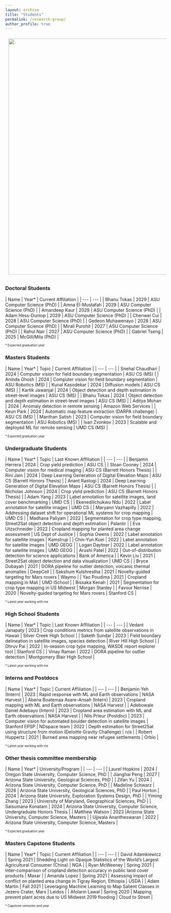 ```yaml
---
layout: archive
title: "Students"
permalink: /research-group/
author_profile: true
---
```


<img style="float: center; padding: 10px 10px 10px 10px;" src="http://hannah-rae.github.io/images/kerner-group-collage.jpg" width=750>

### Doctoral Students

| Name | Year\* | Current Affiliation |
| --- | --- |
| Bhanu Tokas | 2029 | ASU Computer Science (PhD) |
| Amna El-Mustafah | 2029 | ASU Computer Science (PhD) |
| Amandeep Kaur | 2029 | ASU Computer Science (PhD) |
| Adam Hess-Dunlop | 2029 | ASU Computer Science (PhD) |
| Chenwei Cui | 2028 | ASU Computer Science (PhD) |
| Gedeon Muhawenayo | 2028 | ASU Computer Science (PhD) |
| Mirali Purohit | 2027 | ASU Computer Science (PhD) |
| Rahul Nair | 2027 | ASU Computer Science (PhD) |
| Gabriel Tseng | 2025 | McGill/Mila (PhD) |

<sub><sup>\* Expected graduation year</sup></sub>

### Masters Students

| Name | Year\* | Topic | Current Affiliation |
| --- | --- |
| Snehal Chaudhari | 2024 | Computer vision for field boundary segmentation | ASU CS (MS) |
| Aninda Ghosh | 2024 | Computer vision for field boundary segmentation | ASU Robotics (MS) |
| Kunal Kasodekar | 2024 | Diffusion models | ASU CS (MS) |
| Kartik Jawanjal | 2024 | Object detection and depth estimation in street-level images | ASU CS (MS) |
| Bhanu Tokas | 2024 | Object detection and depth estimation in street-level images | ASU CS (MS) |
| Aditya Mohan | 2024 | Anomaly detection in remote sensing | Amazon Web Services |
| Keun Park | 2024 | Automatic map feature extraction (DARPA challenge) | ASU CS (MS) |
| Manthan Satish | 2023 | Computer vision for field boundary segmentation | ASU Robotics (MS) |
| Ivan Zvonkov | 2023 | Scalable and deployed ML for remote sensing | UMD CS (MS) |

<sub><sup>\* Expected graduation year</sup></sub>

### Undergraduate Students

| Name | Year\* | Topic | Last Known Affiliation |
| --- | --- |
| Benjamin Herrera | 2024 | Crop yield prediction | ASU CS |
| Sloan Cooney | 2024 | Computer vision for medical imaging | ASU CS (Barrett Honors Thesis) |
| Rini Jain | 2024 | Deep Learning Generation of Digital Elevation Maps | ASU CS (Barrett Honors Thesis) |
| Anant Rastogi | 2024 | Deep Learning Generation of Digital Elevation Maps | ASU CS (Barrett Honors Thesis) |
| Nicholas Johnson | 2024 | Crop yield prediction | ASU CS (Barrett Honors Thesis) |
| Adam Yang | 2023 | Label annotation for satellite images, land cover benchmarking | UMD CS |
| Ekenedilichukwu Ndu | 2022 | Label annotation for satellite images | UMD CS |
| Maryann Vazhapilly | 2022 | Addressing dataset shift for operational ML systems for crop mapping | UMD CS |
| Madhava Paliyam | 2022 | Segmentation for crop type mapping, Street2Sat object detection and depth estimation | Palantir |
| Eva Utzschneider | 2022 | Cropland mapping for planted area change assessment | US Dept of Justice |
| Sophia Owens | 2022 | Label annotation for satellite images | Kamstrup |
| Chin-Yun Kuei | 2022 | Label annotation for satellite images | UMD GEOG |
| Logan Daytner | 2022 | Label annotation for satellite images | UMD GEOG |
| Arushi Patel | 2022 | Out-of-distribution detection for science applications | Bank of America |
| Kevin Liu | 2021 | Street2Sat object detection and data visualization | UMD CS |
| Bryce Dubayah | 2021 | DORA pipeline for outlier detection, volcanic thermal anomalies | DeepCell |
| Sakshum Kulshrestha | 2021 | Novelty-guided targeting for Mars rovers | Waymo |
| Yao Poudima | 2021 | Cropland mapping in Mali | UMD iSchool |
| Bissaka Kenah | 2021 | Segmentation for crop type mapping in US Midwest | Morgan Stanley |
| Favour Nerrise | 2020 | Novelty-guided targeting for Mars rovers | Stanford CS |

<sub><sup>\* Latest year working with me</sup></sub>

### High School Students

| Name | Year\* | Topic | Last Known Affiliation |
| --- | --- |
| Vedant Janapaty | 2023 | Crop conditions metrics from satellite observations in Hawaii | Silver Creek High School |
| Saketh Sundar | 2023 | Field boundary delineation in satellite images, species detection | River Hill High School |
| Dhruv Pai | 2022 | In-season crop type mapping, WASDE report explorer tool | Stanford CS |
| Vinay Raman | 2022 | DORA pipeline for outlier detection | Montgomery Blair High School |

<sub><sup>\* Latest year working with me</sup></sub>

### Interns and Postdocs

| Name | Year\* | Topic | Current Affiliation |
| --- | --- |
| Benjamin Yeh (Intern) | 2023 | Rapid response with ML and Earth observations | NASA Harvest |
| Abena Boatemaa Asare-Ansah (Intern) | 2023 | Cropland mapping with ML and Earth observations | NASA Harvest |
| Adebowale Daniel Adebayo (Intern) | 2023 | Cropland area estimation with ML and Earth observations | NASA Harvest |
| Nils Prieur (Postdoc) | 2023 | Computer vision for automated boulder detection in satellite images | Stanford EPSP
| NDspace team | 2022 | Depth estimation for Street2Sat using structure from motion (Deloitte Gravity Challenge) | n/a |
| Robert Huppertz | 2021 | Burned area mapping near refugee settlements | Orbio |

<sub><sup>\* Latest year working with me</sup></sub>

### Other thesis committee membership

| Name | Year\* | University/Program |
| --- | --- |
| Laurel Hopkins | 2024 | Oregon State University, Computer Science, PhD  |
| Jianghai Peng | 2027 | Arizona State University, Geological Sciences, PhD  |
| Zifan Yu | 2024 | Arizona State University, Computer Science, PhD  |
| Madeline Schwarz | 2026 | Arizona State University, Geological Sciences, PhD  |
| Paul Horton | 2024 | Arizona State University, Exploration Systems Design, PhD  |
| Yiming Zhang | 2023 | University of Maryland, Geographical Sciences, PhD |
| Saisumana Konatam | 2024 | Arizona State University, Computer Science, Undergraduate Honors Thesis  |
| Matthew Watson | 2023 |Arizona State University, Computer Science, Masters  |
| Ujjwala Anantheswaran | 2022 | Arizona State University, Computer Science, Masters  |


<sub><sup>\* Expected graduation year</sup></sub>

### Masters Capstone Students

| Name | Year\* | Topic | Current Affiliation |
| --- | --- |
| David Adamkiewicz | Spring 2021 | Shedding Light on Opaque Statistics of the World’s Largest Agricultural Consumer (China) | NGA |
| Ryan McWeeney | Spring 2021 | Inter-comparison of cropland detection accuracy in public land cover products | Maxar |
| Amanda Lopez | Spring 2021 | Assessing impact of conflict on planted area change in Tigray Region, Ethiopia | USDA |
| Adam Martin | Fall 2021 | Leveraging Machine Learning to Map Salient Classes in Jezero Crater, Mars | Leidos |
| Afolarin Lawal | Spring 2020 | Mapping prevent plant acres due to US Midwest 2019 flooding | Cloud to Street |

<sub><sup>\* Capstone semester and year</sup></sub>